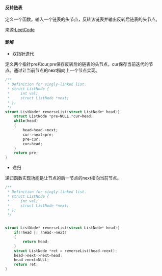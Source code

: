 #### 反转链表

定义一个函数，输入一个链表的头节点，反转该链表并输出反转后链表的头节点。

来源:[LeetCode](https://leetcode-cn.com/problems/fan-zhuan-lian-biao-lcof/)

#### 题解

+ 双指针迭代

定义两个指针pre和cur,pre保存反转后的链表的头节点，cur保存当前迭代的节点。通过让当前节点的next指向上一个节点实现。

````C
/**
 * Definition for singly-linked list.
 * struct ListNode {
 *     int val;
 *     struct ListNode *next;
 * };
 */
struct ListNode* reverseList(struct ListNode* head){
    struct ListNode *pre=NULL,*cur=head;
    while(head)
    {
        head=head->next;
        cur->next=pre;
        pre=cur;
        cur=head;
    }
    return pre;
}
````

+ 递归

递归函数实现功能是让节点的后一节点的next指向当前节点。

````C
/**
 * Definition for singly-linked list.
 * struct ListNode {
 *     int val;
 *     struct ListNode *next;
 * };
 */


struct ListNode* reverseList(struct ListNode* head){
    if(!head || !head->next)
    {
        return head;
    }
    struct ListNode *ret = reverseList(head->next);
    head->next->next=head;
    head->next=NULL;
    return ret;
}
````